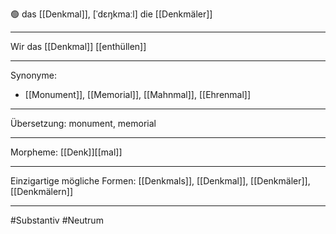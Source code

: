🟢 das [[Denkmal]], [ˈdɛŋkmaːl]
die [[Denkmäler]]

---
Wir das [[Denkmal]] [[enthüllen]]

---
Synonyme:
- [[Monument]], [[Memorial]], [[Mahnmal]], [[Ehrenmal]]

---
Übersetzung: monument, memorial

---
Morpheme:
[[Denk]][[mal]]

---
Einzigartige mögliche Formen: [[Denkmals]], [[Denkmal]], [[Denkmäler]], [[Denkmälern]]

---
#Substantiv #Neutrum